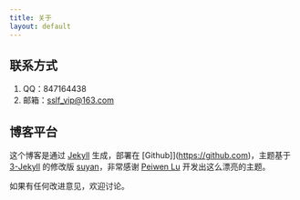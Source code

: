 ```yaml
---
title: 关于
layout: default
---
```


## 联系方式
1. QQ：847164438
2. 邮箱：sslf_vip@163.com


## 博客平台

这个博客是通过 [Jekyll](http://jekyllrb.com/) 生成，部署在 [Github]](https://github.com)，主题基于 [3-Jekyll](https://github.com/P233/3-Jekyll) 的修改版 [suyan](https://github.com/suyan/suyan.github.io)，非常感谢 [Peiwen Lu](https://github.com/P233) 开发出这么漂亮的主题。


如果有任何改进意见，欢迎讨论。
